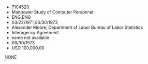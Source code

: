 * 7104520
* Manpower Study of Computer Personnel
* ENG,ENG
* 03/22/1971,06/30/1973
* Alexander Moore, Department of Labor Bureau of Labor Statistics
* Interagency Agreement
*   name not available
* 06/30/1973
* USD 100,000.00

NONE